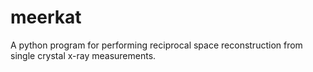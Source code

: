 # meerkat
A python program for performing reciprocal space reconstruction from single crystal x-ray measurements.
